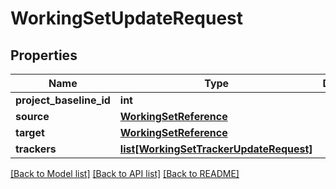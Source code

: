 # WorkingSetUpdateRequest

## Properties
Name | Type | Description | Notes
------------ | ------------- | ------------- | -------------
**project_baseline_id** | **int** |  | [optional] 
**source** | [**WorkingSetReference**](WorkingSetReference.md) |  | 
**target** | [**WorkingSetReference**](WorkingSetReference.md) |  | 
**trackers** | [**list[WorkingSetTrackerUpdateRequest]**](WorkingSetTrackerUpdateRequest.md) |  | [optional] 

[[Back to Model list]](../README.md#documentation-for-models) [[Back to API list]](../README.md#documentation-for-api-endpoints) [[Back to README]](../README.md)

